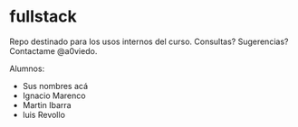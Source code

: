 ﻿fullstack
=========

Repo destinado para los usos internos del curso. Consultas? Sugerencias? Contactame @a0viedo.



Alumnos:
- Sus nombres acá
- Ignacio Marenco
- Martin Ibarra
- luis Revollo
